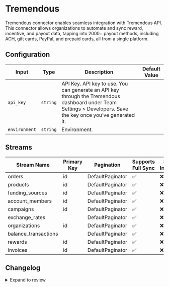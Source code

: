 # Tremendous
Tremendous connector  enables seamless integration with Tremendous API. This connector allows organizations to automate and sync reward, incentive, and payout data, tapping into 2000+ payout methods, including ACH, gift cards, PayPal, and prepaid cards, all from a single platform.

## Configuration

| Input | Type | Description | Default Value |
|-------|------|-------------|---------------|
| `api_key` | `string` | API Key. API key to use. You can generate an API key through the Tremendous dashboard under Team Settings &gt; Developers. Save the key once you’ve generated it. |  |
| `environment` | `string` | Environment.  |  |

## Streams
| Stream Name | Primary Key | Pagination | Supports Full Sync | Supports Incremental |
|-------------|-------------|------------|---------------------|----------------------|
| orders | id | DefaultPaginator | ✅ |  ❌  |
| products | id | DefaultPaginator | ✅ |  ❌  |
| funding_sources | id | DefaultPaginator | ✅ |  ❌  |
| account_members | id | DefaultPaginator | ✅ |  ❌  |
| campaigns | id | DefaultPaginator | ✅ |  ❌  |
| exchange_rates |  | DefaultPaginator | ✅ |  ❌  |
| organizations | id | DefaultPaginator | ✅ |  ❌  |
| balance_transactions |  | DefaultPaginator | ✅ |  ❌  |
| rewards | id | DefaultPaginator | ✅ |  ❌  |
| invoices | id | DefaultPaginator | ✅ |  ❌  |

## Changelog

<details>
  <summary>Expand to review</summary>

| Version          | Date              | Pull Request | Subject        |
|------------------|-------------------|--------------|----------------|
| 0.0.4 | 2024-12-14 | [49750](https://github.com/airbytehq/airbyte/pull/49750) | Update dependencies |
| 0.0.3 | 2024-12-12 | [49375](https://github.com/airbytehq/airbyte/pull/49375) | Update dependencies |
| 0.0.2 | 2024-12-11 | [49128](https://github.com/airbytehq/airbyte/pull/49128) | Starting with this version, the Docker image is now rootless. Please note that this and future versions will not be compatible with Airbyte versions earlier than 0.64 |
| 0.0.1 | 2024-10-29 | | Initial release by [@bishalbera](https://github.com/bishalbera) via Connector Builder |

</details>
